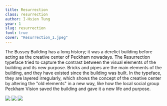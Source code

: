 ```yaml
---
title: Resurrection
class: resurrection
author: I-Hsien Tung
year: 1
slug: resurrection
font: true
cover: "Resurrection_1.jpeg"
---
```


The Bussey Building has a long history; it was a derelict building before acting as the creative center of Peckham nowadays. The Resurrection typeface tried to capture the contrast between the visual elements of the building and its new purpose. Bricks and pipes are the main elements of the building, and they have existed since the building was built. In the typeface, they are layered irregularly, which shows the concept of the creative center by altering the "old elements" in a new way, like how the local social group Peckham Vision saved the building and gave it a new life and purpose.

![](/images/Resurrection_1.jpeg)
![](/images/Resurrection_2.jpeg)
![](/images/Resurrection_3.jpeg)
